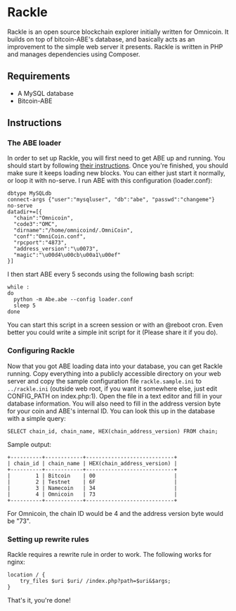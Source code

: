 # Rackle
Rackle is an open source blockchain explorer initially written for Omnicoin. It builds on top of bitcoin-ABE's database, and basically acts as an improvement to the simple web server it presents. Rackle is written in PHP and manages dependencies using Composer.

## Requirements
- A MySQL database
- Bitcoin-ABE

## Instructions
### The ABE loader
In order to set up Rackle, you will first need to get ABE up and running. You should start by following [their instructions](https://github.com/bitcoin-abe/bitcoin-abe). Once you're finished, you should make sure it keeps loading new blocks. You can either just start it normally, or loop it with no-serve. I run ABE with this configuration (loader.conf):

    dbtype MySQLdb
    connect-args {"user":"mysqluser", "db":"abe", "passwd":"changeme"}
    no-serve
    datadir+=[{
      "chain":"Omnicoin",
      "code3":"OMC",
      "dirname":"/home/omnicoind/.OmniCoin",
      "conf":"OmniCoin.conf",
      "rpcport":"4873",
      "address_version":"\u0073",
      "magic":"\u00d4\u00cb\u00a1\u00ef"
    }]

I then start ABE every 5 seconds using the following bash script:

    while :
    do
      python -m Abe.abe --config loader.conf
      sleep 5
    done

You can start this script in a screen session or with an @reboot cron. Even better you could write a simple init script for it (Please share it if you do).

### Configuring Rackle
Now that you got ABE loading data into your database, you can get Rackle running. Copy everything into a publicly accessible directory on your web server and copy the sample configuration file `rackle.sample.ini` to `../rackle.ini` (outside web root, if you want it somewhere else, just edit CONFIG_PATH on index.php:1). Open the file in a text editor and fill in your database information. You will also need to fill in the address version byte for your coin and ABE's internal ID. You can look this up in the database with a simple query:

    SELECT chain_id, chain_name, HEX(chain_address_version) FROM chain;

Sample output:

    +----------+------------+----------------------------+
    | chain_id | chain_name | HEX(chain_address_version) |
    +----------+------------+----------------------------+
    |        1 | Bitcoin    | 00                         |
    |        2 | Testnet    | 6F                         |
    |        3 | Namecoin   | 34                         |
    |        4 | Omnicoin   | 73                         |
    +----------+------------+----------------------------+

For Omnicoin, the chain ID would be 4 and the address version byte would be "73".

### Setting up rewrite rules
Rackle requires a rewrite rule in order to work. The following works for nginx:

	location / {
		try_files $uri $uri/ /index.php?path=$uri&$args;
	}

That's it, you're done!